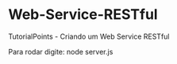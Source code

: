 # Web-Service-RESTful
TutorialPoints  - Criando um Web Service RESTful

Para rodar digite:
node server.js
